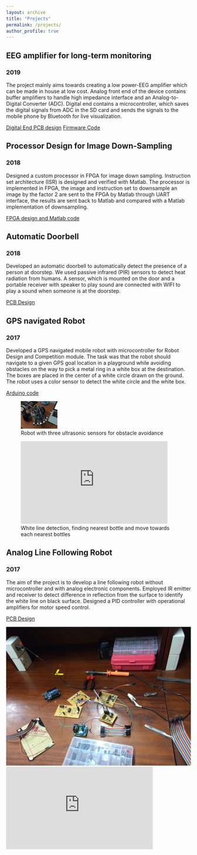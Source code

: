 ```yaml
---
layout: archive
title: "Projects"
permalink: /projects/
author_profile: true
---
```


## EEG amplifier for long-term monitoring
### 2019
The project mainly aims towards creating a low power-EEG amplifier which can be made in house at low cost. Analog front end of the device contains buffer amplifiers to handle high impedance interface and an Analog-to-Digital Converter (ADC). Digital end contains a microcontroller, which saves the digital signals from ADC in the SD card and sends the signals to the mobile phone by Bluetooth for live visualization. 

[Digital End PCB design](https://github.com/Senthurbavan/EEG_amplifier_digitalEnd_PCB)
[Firmware Code](https://github.com/Senthurbavan/EEG_amplifier_firmware)


## Processor Design for Image Down-Sampling
### 2018
Designed a custom processor in FPGA for image down sampling. Instruction set architecture (ISR) is designed and verified with Matlab. The processor is implemented in FPGA, the image and instruction set to downsample an image by the factor 2 are sent to the FPGA by Matlab through UART interface, the results are sent back to Matlab and compared with a Matlab implementation of downsampling.

[FPGA design and Matlab code](https://github.com/Senthurbavan/Image_sampling_processor_design)


## Automatic Doorbell
### 2018
Developed an automatic doorbell to automatically detect the presence of a person at doorstep. We used passive infrared (PIR) sensors to detect heat radiation from humans. A sensor, which is mounted on the door and a portable receiver with speaker to play sound are connected with WIFI to play a sound when someone is at the doorstep.

[PCB Design](https://github.com/Senthurbavan/Automatic_doorbell)


## GPS navigated Robot
### 2017
Developed a GPS navigated mobile robot with microcontroller for Robot Design and Competition module. The task was that the robot should navigate to a given GPS goal location in a playground while avoiding obstacles on the way to pick a metal ring in a white box at the destination. The boxes are placed in the center of a white circle drawn on the ground. The robot uses a color sensor to detect the white circle and the white box. 

[Arduino code](https://github.com/Senthurbavan/GPS_navigated_robot)

<div>
<figure>
  <img src='/images/obstacle-avoidance-robot-scaled.jpeg' width='100'> 
  <figcaption>Robot with three ultrasonic sensors for obstacle avoidance</figcaption>
</figure>
</div>
<figure>
  <iframe width="400" height="225" src="https://www.youtube.com/embed/7MHmC37A1u0" frameborder="0" allow="accelerometer; autoplay; clipboard-write;       encrypted-media; gyroscope; picture-in-picture" allowfullscreen></iframe>
  <figcaption>White line detection, finding nearest bottle and move towards each nearest bottles</figcaption>
</figure>


## Analog Line Following Robot
### 2017
The aim of the project is to develop a line following robot without microcontroller and with analog electronic components. Employed IR emitter and receiver to detect difference in reflection from the surface to identify the white line on black surface. Designed a PID controller with operational amplifiers for motor speed control.  

[PCB Design](https://github.com/Senthurbavan/Analog_line_following_robot_PCB)

<img src='/images/analog_robot.jpeg' width='700'>

<iframe width="400" height="225" src="https://www.youtube.com/embed/CKTVevsehSA" frameborder="0" allow="accelerometer; autoplay; clipboard-write; encrypted-media; gyroscope; picture-in-picture" allowfullscreen></iframe>





